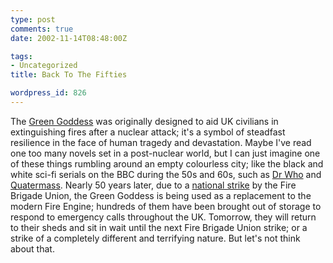 ```yaml
---
type: post
comments: true
date: 2002-11-14T08:48:00Z

tags:
- Uncategorized
title: Back To The Fifties

wordpress_id: 826
---
```


The [Green Goddess](http://news.bbc.co.uk/nol/shared/spl/hi/uk/02/green_goddess_popup/html/goddess.stm) was originally designed to aid UK civilians in extinguishing fires after a nuclear attack; it's a symbol of steadfast resilience in the face of human tragedy and devastation. Maybe I've read one too many novels set in a post-nuclear world, but I can just imagine one of these things rumbling around an empty colourless city; like the black and white sci-fi serials on the BBC during the 50s and 60s, such as [Dr Who](http://www.bbc.co.uk/cult/doctorwho/index.shtml) and [Quatermass](http://www.bbc.co.uk/cult/ilove/tv/quatermass/). Nearly 50 years later, due to a [national strike](http://news.bbc.co.uk/1/hi/uk/2459765.stm) by the Fire Brigade Union, the Green Goddess is being used as a replacement to the modern Fire Engine; hundreds of them have been brought out of storage to respond to emergency calls throughout the UK. Tomorrow, they will return to their sheds and sit in wait until the next Fire Brigade Union strike; or a strike of a completely different and terrifying nature. But let's not think about that. 

